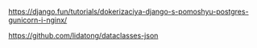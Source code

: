 https://django.fun/tutorials/dokerizaciya-django-s-pomoshyu-postgres-gunicorn-i-nginx/

https://github.com/lidatong/dataclasses-json

